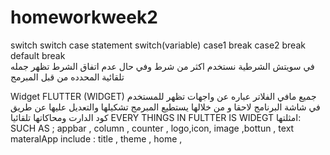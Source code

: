 # homeworkweek2

switch 
switch case statement 
switch(variable)
case1
break
case2
break 
default
break  
في سويتش الشرطية نستخدم اكثر من شرط وفي حال عدم اتفاق الشرط تظهر جمله تلقائية المحدده من قبل المبرمج


Widget
FLUTTER (WIDGET)
جميع مافي الفلاتر عباره عن واجهات تظهر للمستخدم في شاشة البرنامج لاحقا  و من خلالها يستطيع المبرمج تشكيلها والتعديل عليها عن طريق كود الدارت ومحاكاتها تلقائيا 
EVERY THINGS IN FULTTER IS WIDEGT
امثلتها:
SUCH AS ; appbar , column , counter , logo,icon, image ,bottun , text
materalApp include : title , theme , home ,

